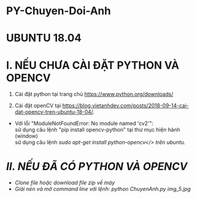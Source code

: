# PY-Chuyen-Doi-Anh

# UBUNTU 18.04 #

# I. NẾU CHƯA CÀI ĐẶT PYTHON VÀ OPENCV

1. Cài đặt python tại trang chủ https://www.python.org/downloads/

2. Cài đặt openCV tại https://blog.vietanhdev.com/posts/2018-09-14-cai-dat-opencv-tren-ubuntu-18-04/. 
  + Với lỗi "ModuleNotFoundError: No module named 'cv2'": <br>
   sử dụng câu lệnh "pip install opencv-python" tại thư mục hiện hành (window) <br>
   sử dụng câu lệnh <i>sudo apt-get install python-opencv</> trên ubuntu.

# II. NẾU ĐÃ CÓ PYTHON VÀ OPENCV

- Clone file hoặc download file zip về máy
- Giải nén và mở command line với lệnh: python ChuyenAnh.py img_5.jpg
